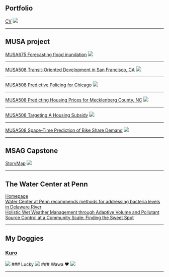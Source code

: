 ## Portfolio

[CV](/pdf/RuiJiangCV.pdf)
<img src="images/cv.png?raw=true"/>

---

## MUSA project

[MUSA675 Forecasting flood inundation](/pdf/MUSA675Midterm.html)
<img src="images/MUSA675Midterm.png?raw=true"/>

---
[MUSA508 Transit-Oriented Development in San Francisco, CA](/pdf/MUSA508HW2.html)
<img src="images/MUSA508HW2.png?raw=true"/>

---
[MUSA508 Predictive Policing for Chicago](/pdf/MUSA508HW3.html)
<img src="images/MUSA508HW3.png?raw=true"/>

---
[MUSA508 Predicting Housing Prices for Mecklenberg County, NC](/pdf/MUSA508Midterm.html)
<img src="images/MUSA508Midterm.png?raw=true"/>

---
[MUSA508 Targeting A Housing Subsidy](/pdf/MUSA508HW4.html)
<img src="images/MUSA508HW4.png?raw=true"/>

---
[MUSA508 Space-Time Prediction of Bike Share Demand](/pdf/MUSA508HW5.html)
<img src="images/MUSA508HW5.gif?raw=true"/>

---

## MSAG Capstone

[StoryMap](https://arcg.is/1HGiDX0)
<img src="images/StoryMap.png?raw=true"/>

---

## The Water Center at Penn

[Homepage](https://watercenter.sas.upenn.edu/)
<br>
[Water Center at Penn recommends methods for addressing bacteria levels in Delaware River](https://watercenter.sas.upenn.edu/news/2024/02/07/water-center-penn-recommends-methods-addressing-bacteria-levels-delaware-river)
<br>
[Holistic Wet Weather Management through Adaptive Volume and Pollutant Source Control at a Community Scale: Finding the Sweet Spot](https://watercenter.sas.upenn.edu/news/2024/02/07/water-center-penn-recommends-methods-addressing-bacteria-levels-delaware-river)

---

## My Doggies

### [Kuro](https://www.instagram.com/kuro.21_/)
<img src="images/Kuro.jpeg?raw=true"/>
### Lucky
<img src="images/lucky.jpeg?raw=true"/>
### Wawa ❤
<img src="images/wawa.jpeg?raw=true"/>

---
<p style="font-size:11px">
